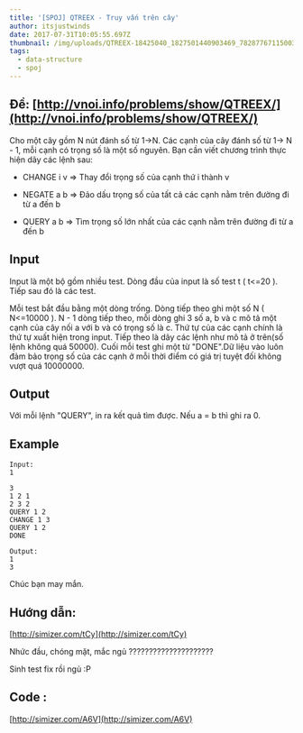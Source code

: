 ```yaml
---
title: '[SPOJ] QTREEX - Truy vấn trên cây'
author: itsjustwinds
date: 2017-07-31T10:05:55.697Z
thumbnail: /img/uploads/QTREEX-18425040_1827501440903469_7828776711500337584_n.jpg
tags:
  - data-structure
  - spoj
---
```

##  Đề: [http://vnoi.info/problems/show/QTREEX/](http://vnoi.info/problems/show/QTREEX/)
Cho một cây gồm N nút đánh số từ 1-&gt;N. Các cạnh của cây đánh số từ 1-&gt; N - 1, mỗi cạnh có trọng số là một số nguyên. Bạn cần viết chương trình thực hiện dãy các lệnh sau:

* CHANGE i v =&gt; Thay đổi trọng số của cạnh thứ i thành v

* NEGATE a b =&gt; Đảo dấu trọng số của tất cả các cạnh nằm trên đường đi từ a đến b

* QUERY a b =&gt; Tìm trọng số lớn nhất của các cạnh nằm trên đường đi từ a đến b

## Input

Input là một bộ gồm nhiều test. Dòng đầu của input là số test t \( t&lt;=20 \). Tiếp sau đó là các test.

Mỗi test bắt đầu bằng một dòng trống. Dòng tiếp theo ghi một số N \( N&lt;=10000 \). N - 1 dòng tiếp theo, mỗi dòng ghi 3 số a, b và c mô tả một cạnh của cây nối a với b và có trọng số là c. Thứ tự của các cạnh chính là thứ tự xuất hiện trong input. Tiếp theo là dãy các lệnh như mô tả ở trên\(số lệnh không quá 50000\). Cuối mỗi test ghi một từ "DONE".Dữ liệu vào luôn đảm bảo trọng số của các cạnh ở mỗi thời điểm có giá trị tuyệt đối không vượt quá 10000000.

## Output

Với mỗi lệnh "QUERY", in ra kết quả tìm được. Nếu a = b thì ghi ra 0.

## Example

```
Input:
1

3
1 2 1
2 3 2
QUERY 1 2
CHANGE 1 3
QUERY 1 2
DONE

Output:
1
3
```

Chúc bạn may mắn.

## Hướng dẫn: 
[http://simizer.com/tCy](http://simizer.com/tCy)


Nhức đầu, chóng mặt, mắc ngủ ?????????????????????

Sinh test fix rồi ngủ :P

## Code :

[http://simizer.com/A6V](http://simizer.com/A6V)








